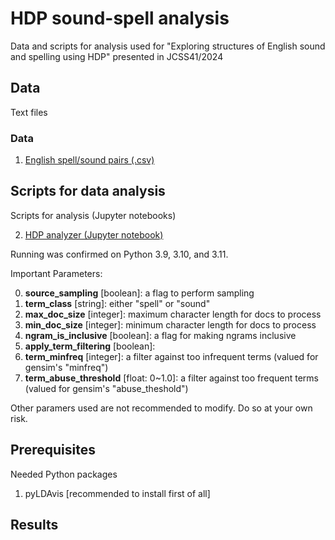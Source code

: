 # HDP sound-spell analysis

Data and scripts for analysis used for "Exploring structures of English sound and spelling using HDP" presented in JCSS41/2024

## Data
Text files

### Data
1. [English spell/sound pairs (.csv)](data/open-dict-ipa/data1/en_US.csv)

## Scripts for data analysis
Scripts for analysis (Jupyter notebooks)

2. [HDP analyzer (Jupyter notebook)](HDP-spell-sound-analyzer.ipynb)

Running was confirmed on Python 3.9, 3.10, and 3.11.

Important Parameters:

0. **source_sampling** [boolean]: a flag to perform sampling
1. **term_class** [string]: either "spell" or "sound"
2. **max_doc_size** [integer]: maximum character length for docs to process
3. **min_doc_size** [integer]: minimum character length for docs to process
4. **ngram_is_inclusive** [boolean]: a flag for making ngrams inclusive
5. **apply_term_filtering** [boolean]: 
7. **term_minfreq** [integer]: a filter against too infrequent terms (valued for gensim's "minfreq")
8. **term_abuse_threshold** [float: 0~1.0]: a filter against too frequent terms (valued for gensim's "abuse_theshold")

Other paramers used are not recommended to modify. Do so at your own risk.

## Prerequisites
Needed Python packages

1. pyLDAvis [recommended to install first of all]

## Results
